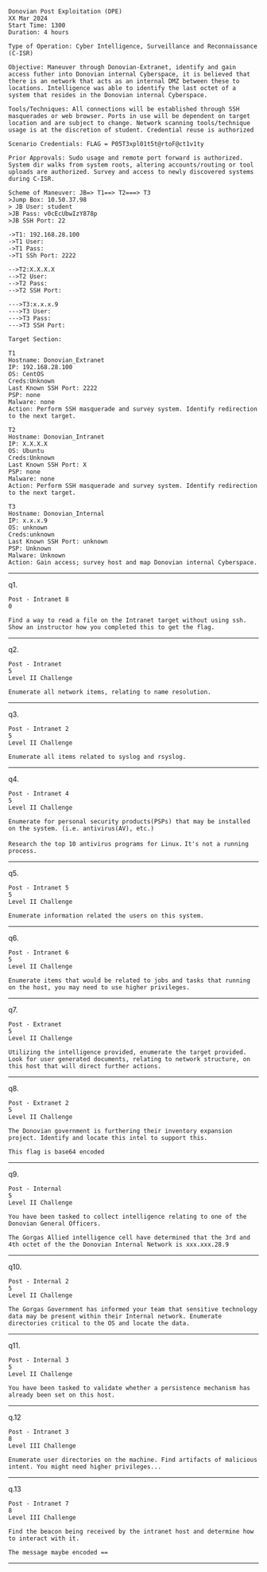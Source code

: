 
```
Donovian Post Exploitation (DPE)
XX Mar 2024
Start Time: 1300
Duration: 4 hours

Type of Operation: Cyber Intelligence, Surveillance and Reconnaissance (C-ISR)

Objective: Maneuver through Donovian-Extranet, identify and gain access futher into Donovian internal Cyberspace, it is believed that there is an network that acts as an internal DMZ between these to locations. Intelligence was able to identify the last octet of a system that resides in the Donovian internal Cyberspace.

Tools/Techniques: All connections will be established through SSH masquerades or web browser. Ports in use will be dependent on target location and are subject to change. Network scanning tools/technique usage is at the discretion of student. Credential reuse is authorized

Scenario Credentials: FLAG = P05T3xpl01t5t@rtoF@ct1v1ty

Prior Approvals: Sudo usage and remote port forward is authorized. System dir walks from system roots, altering accounts/routing or tool uploads are authorized. Survey and access to newly discovered systems during C-ISR.

Scheme of Maneuver: JB=> T1==> T2===> T3
>Jump Box: 10.50.37.98
> JB User: student
>JB Pass: v0cEcUbwIzY878p
>JB SSH Port: 22

->T1: 192.168.28.100
->T1 User:
->T1 Pass:
->T1 SSh Port: 2222

-->T2:X.X.X.X
-->T2 User:
-->T2 Pass:
-->T2 SSH Port:

--->T3:x.x.x.9
--->T3 User:
--->T3 Pass:
--->T3 SSH Port:

Target Section:

T1
Hostname: Donovian_Extranet
IP: 192.168.28.100
OS: CentOS
Creds:Unknown
Last Known SSH Port: 2222
PSP: none
Malware: none
Action: Perform SSH masquerade and survey system. Identify redirection to the next target.

T2
Hostname: Donovian_Intranet
IP: X.X.X.X
OS: Ubuntu
Creds:Unknown
Last Known SSH Port: X
PSP: none
Malware: none
Action: Perform SSH masquerade and survey system. Identify redirection to the next target.

T3
Hostname: Donovian_Internal
IP: x.x.x.9
OS: unknown
Creds:unknown
Last Known SSH Port: unknown
PSP: Unknown
Malware: Unknown
Action: Gain access; survey host and map Donovian internal Cyberspace.
```

-------------------------------------------------------------------------------------------------------------------------------------------------------------------------------------------------------------------------------------------------------------------------------
q1.
```
Post - Intranet 8
0

Find a way to read a file on the Intranet target without using ssh. Show an instructor how you completed this to get the flag.
```


-------------------------------------------------------------------------------------------------------------------------------------------------------------------------------------------------------------------------------------------------------------------------------
q2.
```
Post - Intranet
5
Level II Challenge

Enumerate all network items, relating to name resolution.
```

-------------------------------------------------------------------------------------------------------------------------------------------------------------------------------------------------------------------------------------------------------------------------------
q3.
```
Post - Intranet 2
5
Level II Challenge

Enumerate all items related to syslog and rsyslog.
```

-------------------------------------------------------------------------------------------------------------------------------------------------------------------------------------------------------------------------------------------------------------------------------
q4.
```
Post - Intranet 4
5
Level II Challenge

Enumerate for personal security products(PSPs) that may be installed on the system. (i.e. antivirus(AV), etc.)
```
```Research the top 10 antivirus programs for Linux.```
```It's not a running process.```

-------------------------------------------------------------------------------------------------------------------------------------------------------------------------------------------------------------------------------------------------------------------------------
q5.
```
Post - Intranet 5
5
Level II Challenge

Enumerate information related the users on this system.
```

-------------------------------------------------------------------------------------------------------------------------------------------------------------------------------------------------------------------------------------------------------------------------------
q6.
```
Post - Intranet 6
5
Level II Challenge

Enumerate items that would be related to jobs and tasks that running on the host, you may need to use higher privileges.
```

-------------------------------------------------------------------------------------------------------------------------------------------------------------------------------------------------------------------------------------------------------------------------------
q7.
```
Post - Extranet
5
Level II Challenge

Utilizing the intelligence provided, enumerate the target provided. Look for user generated documents, relating to network structure, on this host that will direct further actions.
```

-------------------------------------------------------------------------------------------------------------------------------------------------------------------------------------------------------------------------------------------------------------------------------
q8.
```
Post - Extranet 2
5
Level II Challenge

The Donovian government is furthering their inventory expansion project. Identify and locate this intel to support this.
```
```This flag is base64 encoded```

-------------------------------------------------------------------------------------------------------------------------------------------------------------------------------------------------------------------------------------------------------------------------------
q9.
```
Post - Internal
5
Level II Challenge

You have been tasked to collect intelligence relating to one of the Donovian General Officers.

The Gorgas Allied intelligence cell have determined that the 3rd and 4th octet of the the Donovian Internal Network is xxx.xxx.28.9

```

-------------------------------------------------------------------------------------------------------------------------------------------------------------------------------------------------------------------------------------------------------------------------------
q10.
```
Post - Internal 2
5
Level II Challenge

The Gorgas Government has informed your team that sensitive technology data may be present within their Internal network. Enumerate directories critical to the OS and locate the data.
```

-------------------------------------------------------------------------------------------------------------------------------------------------------------------------------------------------------------------------------------------------------------------------------
q11.
```
Post - Internal 3
5
Level II Challenge

You have been tasked to validate whether a persistence mechanism has already been set on this host.
```

-------------------------------------------------------------------------------------------------------------------------------------------------------------------------------------------------------------------------------------------------------------------------------
q.12
```
Post - Intranet 3
8
Level III Challenge

Enumerate user directories on the machine. Find artifacts of malicious intent. You might need higher privileges...
```

-------------------------------------------------------------------------------------------------------------------------------------------------------------------------------------------------------------------------------------------------------------------------------
q.13
```
Post - Intranet 7
8
Level III Challenge

Find the beacon being received by the intranet host and determine how to interact with it.
```
```The message maybe encoded ==```


-------------------------------------------------------------------------------------------------------------------------------------------------------------------------------------------------------------------------------------------------------------------------------




















